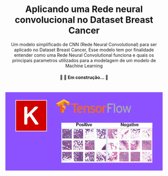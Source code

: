 
<h1 align="center">Aplicando uma Rede neural convolucional no Dataset Breast Cancer</h1>

<p align="center">Um modelo simplificado de CNN (Rede Neural Convolutional) para ser aplicado no Dataset Breast Cancer, Esse modelo tem por finalidade entender como uma Rede Neural Convolutional funciona e quais os principais parametros utilizados para a modelagem de um modelo de Machine Learning</p>

<h4 align="center"> 
	🚧 🚀 Em construção...  🚧
</h4>

<h1 align="center">
  <img alt="NextLevelWeek" title="#NextLevelWeek" src="docs/statics/logo.png"/>
</h1>